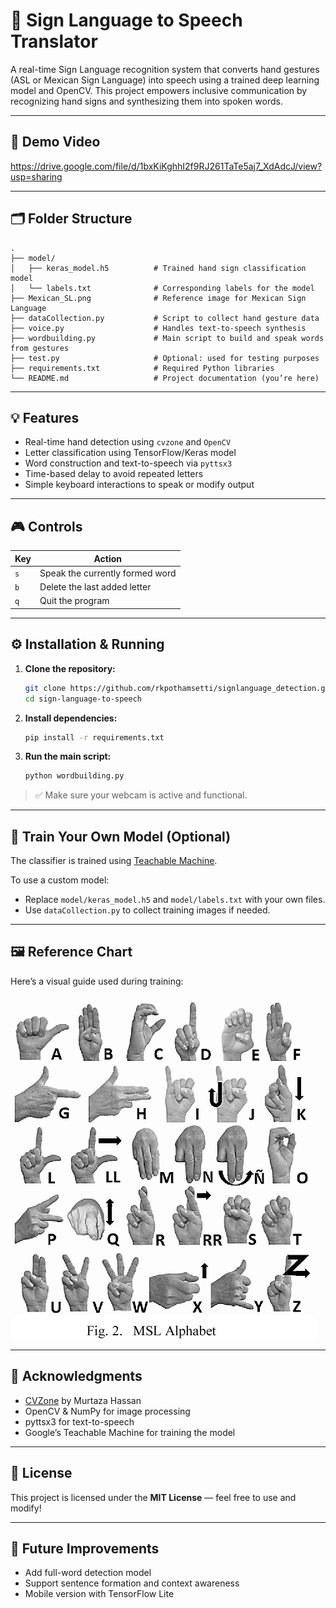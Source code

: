# 🤟 Sign Language to Speech Translator

A real-time Sign Language recognition system that converts hand gestures (ASL or Mexican Sign Language) into speech using a trained deep learning model and OpenCV. This project empowers inclusive communication by recognizing hand signs and synthesizing them into spoken words.

---

## 📸 Demo Video
<https://drive.google.com/file/d/1bxKiKghhI2f9RJ261TaTe5aj7_XdAdcJ/view?usp=sharing>


---

## 🗂️ Folder Structure

```
.
├── model/
│   ├── keras_model.h5          # Trained hand sign classification model
│   └── labels.txt              # Corresponding labels for the model
├── Mexican_SL.png              # Reference image for Mexican Sign Language
├── dataCollection.py           # Script to collect hand gesture data
├── voice.py                    # Handles text-to-speech synthesis
├── wordbuilding.py             # Main script to build and speak words from gestures
├── test.py                     # Optional: used for testing purposes
├── requirements.txt            # Required Python libraries
└── README.md                   # Project documentation (you’re here)
```

---

## 💡 Features

- Real-time hand detection using `cvzone` and `OpenCV`
- Letter classification using TensorFlow/Keras model
- Word construction and text-to-speech via `pyttsx3`
- Time-based delay to avoid repeated letters
- Simple keyboard interactions to speak or modify output

---

## 🎮 Controls

| Key | Action                          |
|-----|-------------------------------- |
| `s` | Speak the currently formed word |
| `b` | Delete the last added letter    |
| `q` | Quit the program                |

---

## ⚙️ Installation & Running

1. **Clone the repository:**

   ```bash
   git clone https://github.com/rkpothamsetti/signlanguage_detection.git
   cd sign-language-to-speech
   ```

2. **Install dependencies:**

   ```bash
   pip install -r requirements.txt
   ```

3. **Run the main script:**

   ```bash
   python wordbuilding.py
   ```

> ✅ Make sure your webcam is active and functional.

---

## 🧪 Train Your Own Model (Optional)

The classifier is trained using [Teachable Machine](https://teachablemachine.withgoogle.com/).

To use a custom model:

- Replace `model/keras_model.h5` and `model/labels.txt` with your own files.
- Use `dataCollection.py` to collect training images if needed.

---

## 🖼️ Reference Chart

Here’s a visual guide used during training:

![Mexican Sign Language](Mexican_SL.png)

---

## 🙏 Acknowledgments

- [CVZone](https://github.com/cvzone) by Murtaza Hassan
- OpenCV & NumPy for image processing
- pyttsx3 for text-to-speech
- Google’s Teachable Machine for training the model

---

## 📄 License

This project is licensed under the **MIT License** — feel free to use and modify!

---

## 🚀 Future Improvements

- Add full-word detection model
- Support sentence formation and context awareness
- Mobile version with TensorFlow Lite
